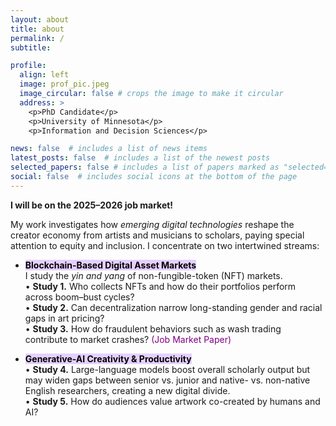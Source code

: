 ```yaml
---
layout: about
title: about
permalink: /
subtitle: 

profile:
  align: left
  image: prof_pic.jpeg
  image_circular: false # crops the image to make it circular
  address: >
    <p>PhD Candidate</p>
    <p>University of Minnesota</p>
    <p>Information and Decision Sciences</p>

news: false  # includes a list of news items
latest_posts: false  # includes a list of the newest posts
selected_papers: false # includes a list of papers marked as "selected={true}"
social: false  # includes social icons at the bottom of the page
---
```


<p><strong>I will be on the 2025–2026 job market!</strong></p>

<p>
My work investigates how <em>emerging digital technologies</em> reshape the creator economy from artists and musicians to scholars, paying special attention to equity and inclusion. I concentrate on two intertwined streams:
</p>

<ul>
  <li><mark style="background-color:#e5d0ff;"><strong>Blockchain-Based Digital Asset Markets</strong></mark><br>
      I study the <em>yin and yang</em> of non-fungible-token (NFT) markets.<br>
      • <b>Study&nbsp;1.</b> Who collects NFTs and how do their portfolios perform across boom–bust cycles?<br>
      • <b>Study&nbsp;2.</b> Can decentralization narrow long-standing gender and racial gaps in art pricing?<br>
      • <b>Study&nbsp;3.</b> How do fraudulent behaviors such as wash trading contribute to market crashes? <span style="color: purple;">(Job Market Paper)</span>
  </li>

  <li style="margin-top:1em;"><mark style="background-color:#e5d0ff;"><strong>Generative-AI Creativity &amp; Productivity</strong></mark><br>
      • <b>Study&nbsp;4.</b> Large-language models boost overall scholarly output but may widen gaps between senior vs.&nbsp;junior and native- vs.&nbsp;non-native English researchers, creating a new digital divide.<br>
      • <b>Study&nbsp;5.</b> How do audiences value artwork co-created by humans and AI?<br>
  </li>
</ul>

